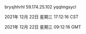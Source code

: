 brysjhhrhl 59.174.25.102 yqqlmgsycl

2021年 12月 22日 星期三 17:12:16 CST

2021年 12月 22日 星期三 09:12:16 GMT
